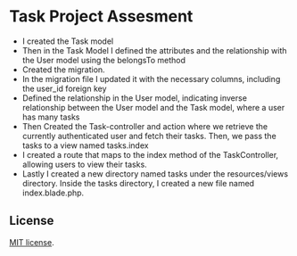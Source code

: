 

# Task Project Assesment



- I created the Task model
- Then in the Task Model I defined the attributes and the relationship with the User model using the belongsTo method
- Created the migration.
- In the migration file I updated it with the necessary columns, including the user_id foreign key
- Defined the relationship in the User model, indicating inverse relationship between the User model and the Task model, where a user has many tasks
- Then Created the Task-controller and action where we retrieve the currently authenticated user and fetch their tasks. Then, we pass the tasks to a view named tasks.index
- I created a route that maps to the index method of the TaskController, allowing users to view their tasks.
- Lastly I created a new directory named tasks under the resources/views directory. Inside the tasks directory, I created a new file named index.blade.php. 
## License

 [MIT license](https://opensource.org/licenses/MIT).
